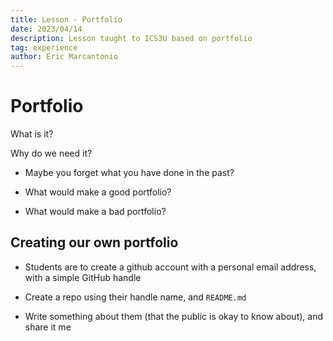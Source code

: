 ```yaml
---
title: Lesson - Portfolio
date: 2023/04/14
description: Lesson taught to ICS3U based on portfolio
tag: experience
author: Eric Marcantonio
---
```


# Portfolio

What is it?

Why do we need it?
- Maybe you forget what you have done in the past?

- What would make a good portfolio?

- What would make a bad portfolio?



## Creating our own portfolio

- Students are to create a github account with a personal email address, with a simple GitHub handle

- Create a repo using their handle name, and `README.md`

- Write something about them (that the public is okay to know about), and share it me
